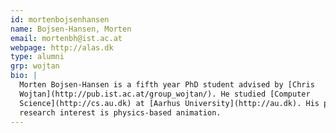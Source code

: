 ```yaml
---
id: mortenbojsenhansen
name: Bojsen-Hansen, Morten
email: mortenbh@ist.ac.at
webpage: http://alas.dk
type: alumni
grp: wojtan
bio: |
  Morten Bojsen-Hansen is a fifth year PhD student advised by [Chris
  Wojtan](http://pub.ist.ac.at/group_wojtan/). He studied [Computer
  Science](http://cs.au.dk) at [Aarhus University](http://au.dk). His primary
  research interest is physics-based animation.
---
```


